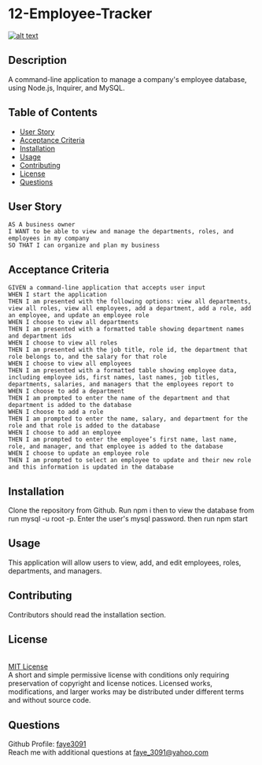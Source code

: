 # 12-Employee-Tracker

[![alt text](https://img.shields.io/static/v1?label=licence&message=MIT%20License&color=GREEN)](https://opensource.org/licenses/MIT)

## Description

A command-line application to manage a company's employee database, using Node.js, Inquirer, and MySQL.

## Table of Contents

- [User Story](#user-story)
- [Acceptance Criteria](#acceptance-criteria)
- [Installation](#installation)
- [Usage](#usage)
- [Contributing](#contributing)
- [License](#license)
- [Questions](#questions)

## User Story

```
AS A business owner
I WANT to be able to view and manage the departments, roles, and employees in my company
SO THAT I can organize and plan my business
```

## Acceptance Criteria

```
GIVEN a command-line application that accepts user input
WHEN I start the application
THEN I am presented with the following options: view all departments, view all roles, view all employees, add a department, add a role, add an employee, and update an employee role
WHEN I choose to view all departments
THEN I am presented with a formatted table showing department names and department ids
WHEN I choose to view all roles
THEN I am presented with the job title, role id, the department that role belongs to, and the salary for that role
WHEN I choose to view all employees
THEN I am presented with a formatted table showing employee data, including employee ids, first names, last names, job titles, departments, salaries, and managers that the employees report to
WHEN I choose to add a department
THEN I am prompted to enter the name of the department and that department is added to the database
WHEN I choose to add a role
THEN I am prompted to enter the name, salary, and department for the role and that role is added to the database
WHEN I choose to add an employee
THEN I am prompted to enter the employee’s first name, last name, role, and manager, and that employee is added to the database
WHEN I choose to update an employee role
THEN I am prompted to select an employee to update and their new role and this information is updated in the database
```

## Installation

Clone the repository from Github. Run npm i then to view the database from run mysql -u root -p. Enter the user's mysql password. then run npm start

## Usage

This application will allow users to view, add, and edit employees, roles, departments, and managers.

## Contributing

Contributors should read the installation section.

## License

<br />[MIT License](https://opensource.org/licenses/MIT)<br />A short and simple permissive license with conditions only requiring preservation of copyright and license notices. Licensed works, modifications, and larger works may be distributed under different terms and without source code.

## Questions

Github Profile: [faye3091](https://github.com/faye3091)
<br />
Reach me with additional questions at faye_3091@yahoo.com
